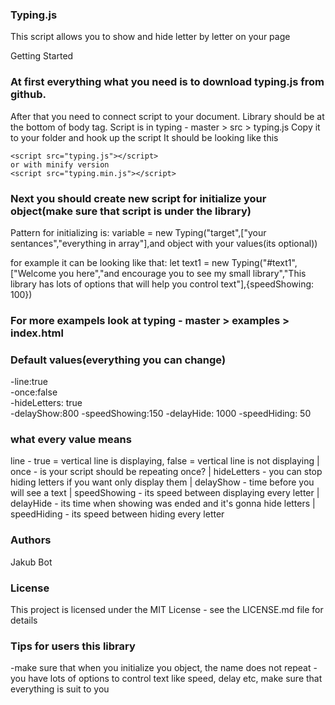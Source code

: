 ### Typing.js
This script allows you to show and hide letter by letter on your page

Getting Started
### At first everything what you need is to download typing.js from github.
After that you need to connect script to your document. Library should be at the bottom of body tag. Script is in
typing - master > src > typing.js
Copy it to your folder and hook up the script
It should be looking like this
```
<script src="typing.js"></script>
or with minify version
<script src="typing.min.js"></script>
```
### Next you should create new script for initialize your object(make sure that script is under the library)
Pattern for initializing is: 
variable = new Typing("target",["your sentances","everything in array"],and object with your values(its optional))

for example it can be looking like that:
let text1 = new Typing("#text1",["Welcome you here","and encourage you to see my small library","This library has lots of options that will help you control text"],{speedShowing: 100})
      
### For more exampels look at typing - master > examples > index.html

### Default values(everything you can change)
-line:true                                                                                                 
-once:false               
-hideLetters: true            
-delayShow:800 
-speedShowing:150
-delayHide: 1000
-speedHiding: 50

### what every value means
line - true = vertical line is displaying, false = vertical line is not displaying  |
once - is your script should be repeating once?   |
hideLetters - you can stop hiding letters if you want only display them  |
delayShow - time before you will see a text  |
speedShowing - its speed between displaying every letter  |
delayHide - its time when showing was ended and it's gonna hide letters  |
speedHiding - its speed between hiding every letter

### Authors
Jakub Bot

### License
This project is licensed under the MIT License - see the LICENSE.md file for details


### Tips for users this library
-make sure that when you initialize you object, the name does not repeat
-you have lots of options to control text like speed, delay etc, make sure that everything is suit to you
